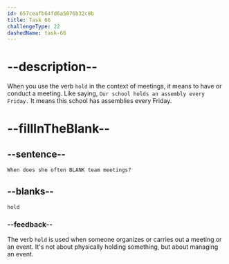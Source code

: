 ```yaml
---
id: 657ceafb64fd6a5076b32c8b
title: Task 66
challengeType: 22
dashedName: task-66
---
```


# --description--

When you use the verb `hold` in the context of meetings, it means to have or conduct a meeting. Like saying, `Our school holds an assembly every Friday.` It means this school has assemblies every Friday. 

# --fillInTheBlank--

## --sentence--

`When does she often BLANK team meetings?`

## --blanks--

`hold`

### --feedback--

The verb `hold` is used when someone organizes or carries out a meeting or an event. It's not about physically holding something, but about managing an event.
